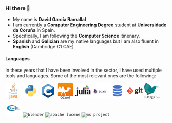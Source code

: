 ### Hi there 👋

<!--
**david-ramallal/david-ramallal** is a ✨ _special_ ✨ repository because its `README.md` (this file) appears on your GitHub profile.

Here are some ideas to get you started:

- 🔭 I’m currently working on ...
- 🌱 I’m currently learning ...
- 👯 I’m looking to collaborate on ...
- 🤔 I’m looking for help with ...
- 💬 Ask me about ...
- 📫 How to reach me: ...
- 😄 Pronouns: ...
- ⚡ Fun fact: ...
-->

 - My name is **David García Ramallal**
 - I am currently a **Computer Engineering Degree** student at **Universidade da Coruña** in Spain. 
 - Specifically, I am following the **Computer Science** itinenary.
 - **Spanish** and **Galician** are my native languages but I am also fluent in **English** (Cambridge C1 CAE)

   
#### Languages
In these years that I have been involved in the sector, I have used multiple tools and languages. Some of the most relevant ones are the following: </br>

<code><img height="50" alt="java" src="https://raw.githubusercontent.com/github/explore/80688e429a7d4ef2fca1e82350fe8e3517d3494d/topics/java/java.png"></code>
<code><img height="50" alt="python" src="https://raw.githubusercontent.com/github/explore/80688e429a7d4ef2fca1e82350fe8e3517d3494d/topics/python/python.png"></code>
<code><img height="50" alt="c" src="https://raw.githubusercontent.com/github/explore/80688e429a7d4ef2fca1e82350fe8e3517d3494d/topics/c/c.png"></code>
<code><img height="50" alt="ocaml" src="https://raw.githubusercontent.com/github/explore/80688e429a7d4ef2fca1e82350fe8e3517d3494d/topics/ocaml/ocaml.png"></code>
<code><img height="50" alt="julia" src="https://raw.githubusercontent.com/github/explore/5c058a388828bb5fde0bcafd4bc867b5bb3f26f3/topics/julia/julia.png"></code>
<code><img height="50" alt="elixir" src="https://raw.githubusercontent.com/github/explore/80688e429a7d4ef2fca1e82350fe8e3517d3494d/topics/elixir/elixir.png"></code>
<code><img height="50" alt="sql" src="https://raw.githubusercontent.com/github/explore/80688e429a7d4ef2fca1e82350fe8e3517d3494d/topics/sql/sql.png"></code>
<code><img height="50" alt="git" src="https://raw.githubusercontent.com/github/explore/80688e429a7d4ef2fca1e82350fe8e3517d3494d/topics/git/git.png"></code>
<code><img height="50" alt="latex" src="https://raw.githubusercontent.com/github/explore/80688e429a7d4ef2fca1e82350fe8e3517d3494d/topics/latex/latex.png"></code>
<code><img height="50" alt="latex" src="https://raw.githubusercontent.com/github/explore/80688e429a7d4ef2fca1e82350fe8e3517d3494d/topics/opengl/opengl.png"></code>
<code><img height="50" alt="blender" src="https://upload.wikimedia.org/wikipedia/commons/thumb/0/0c/Blender_logo_no_text.svg/512px-Blender_logo_no_text.svg.png"></code>
<code><img height="50" alt="apache lucene" src="https://vox.veritas.com/t5/image/serverpage/image-id/4194i89A48C8E1BD9CB20?v=v2"></code>
<code><img height="50" alt="ms project" src="https://upload.wikimedia.org/wikipedia/commons/thumb/1/10/MS_Project_Logo.png/600px-MS_Project_Logo.png"></code>


